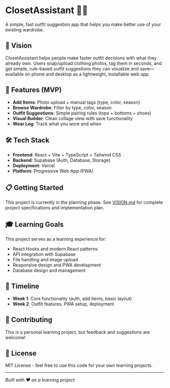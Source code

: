 # ClosetAssistant 👗📱

A simple, fast outfit suggestion app that helps you make better use of your existing wardrobe.

## 🎯 Vision

ClosetAssistant helps people make faster outfit decisions with what they already own. Users snap/upload clothing photos, tag them in seconds, and get simple, rule-based outfit suggestions they can visualize and save—available on phone and desktop as a lightweight, installable web app.

## 🚀 Features (MVP)

- **Add Items**: Photo upload + manual tags (type, color, season)
- **Browse Wardrobe**: Filter by type, color, season
- **Outfit Suggestions**: Simple pairing rules (tops + bottoms + shoes)
- **Visual Builder**: Clean collage view with save functionality
- **Wear Log**: Track what you wore and when

## 🛠 Tech Stack

- **Frontend**: React + Vite + TypeScript + Tailwind CSS
- **Backend**: Supabase (Auth, Database, Storage)
- **Deployment**: Vercel
- **Platform**: Progressive Web App (PWA)

## 📋 Getting Started

This project is currently in the planning phase. See [VISION.md](./VISION.md) for complete project specifications and implementation plan.

## 🎓 Learning Goals

This project serves as a learning experience for:
- React Hooks and modern React patterns
- API integration with Supabase
- File handling and image upload
- Responsive design and PWA development
- Database design and management

## 📅 Timeline

- **Week 1**: Core functionality (auth, add items, basic layout)
- **Week 2**: Outfit features, PWA setup, deployment

## 🤝 Contributing

This is a personal learning project, but feedback and suggestions are welcome!

## 📄 License

MIT License - feel free to use this code for your own learning projects.

---

*Built with ❤️ as a learning project*